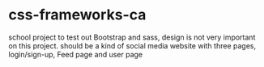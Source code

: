 # css-frameworks-ca
school project to test out Bootstrap and sass, design is not very important on this project. should be a kind of social media website with three pages, login/sign-up, Feed page and user page
